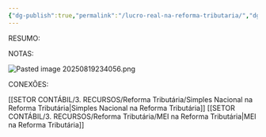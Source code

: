 ```yaml
---
{"dg-publish":true,"permalink":"/lucro-real-na-reforma-tributaria/","dgPassFrontmatter":true,"created":"2025-08-19T23:46:00.437-03:00","updated":"2025-08-19T23:47:03.976-03:00"}
---
```



RESUMO:

NOTAS:


![Pasted image 20250819234056.png](/img/user/4%20ARQUIVOS/Pasted%20image%2020250819234056.png)

CONEXÕES:

[[SETOR CONTÁBIL/3. RECURSOS/Reforma Tributária/Simples Nacional na Reforma Tributária\|Simples Nacional na Reforma Tributária]]
[[SETOR CONTÁBIL/3. RECURSOS/Reforma Tributária/MEI na Reforma Tributária\|MEI na Reforma Tributária]]